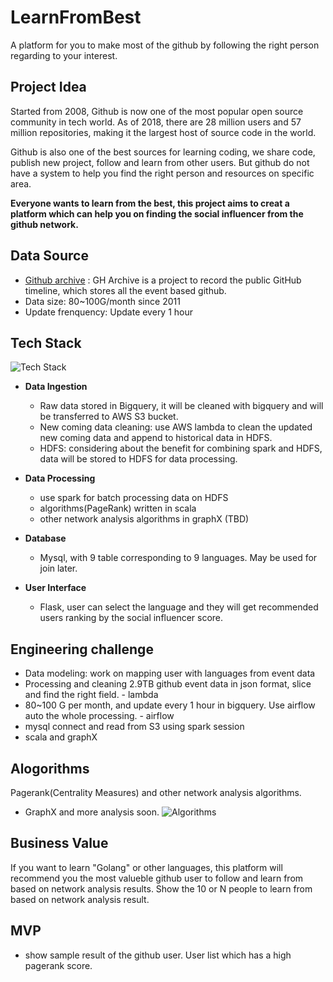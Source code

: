 # LearnFromBest
A platform for you to make most of the github by following the right person regarding to your interest.

## Project Idea
Started from 2008, Github is now one of the most popular open source community in tech world. As of 2018, there are 28 million users and 57 million repositories, making it the largest host of source code in the world. 

Github is also one of the best sources for learning coding, we share code, publish new project, follow and learn from other users. But github do not have a system to help you find the right person and resources on specific area.

**Everyone wants to learn from the best, this project aims to creat a platform which can help you on finding the social influencer from the github network.**

## Data Source
* [Github archive](https://www.gharchive.org/) : GH Archive is a project to record the public GitHub timeline, which stores all the event based github.
* Data size: 80~100G/month since 2011
* Update frenquency: Update every 1 hour

## Tech Stack 

![Tech Stack](https://raw.githubusercontent.com/catherinesdataanalytics/LearnFromBest/master/pics/tech_flow_V2.png)

* **Data Ingestion**
   - Raw data stored in Bigquery, it will be cleaned with bigquery and will be transferred to AWS S3 bucket.
   - New coming data cleaning: use AWS lambda to clean the updated new coming data and append to historical data in HDFS.
   - HDFS: considering about the benefit for combining spark and HDFS, data will be stored to HDFS for data processing.

* **Data Processing** 
   - use spark for batch processing data on HDFS
   - algorithms(PageRank) written in scala 
   - other network analysis algorithms in graphX (TBD)

* **Database** 
   - Mysql, with 9 table corresponding to 9 languages. May be used for join later.

* **User Interface** 
   - Flask, user can select the language and they will get recommended users ranking by the social influencer score.

## Engineering challenge
* Data modeling: work on mapping user with languages from event data
* Processing and cleaning 2.9TB github event data in json format, slice and find the right field. - lambda 
* 80~100 G per month, and update every 1 hour in bigquery. Use airflow auto the whole processing. - airflow
* mysql connect and read from S3 using spark session 
* scala and graphX

## Alogorithms
Pagerank(Centrality Measures) and other network analysis algorithms.
* GraphX and more analysis soon.
![Algorithms](https://raw.githubusercontent.com/catherinesdataanalytics/LearnFromBest/master/pics/SparkGraphx_Diagram.png)


## Business Value
If you want to learn "Golang" or other languages, this platform will recommend you the most valueble github user to follow and learn from based on network analysis results.
Show the 10 or N people to learn from based on network analysis result.

## MVP
* show sample result of the github user. User list which has a high pagerank score.
